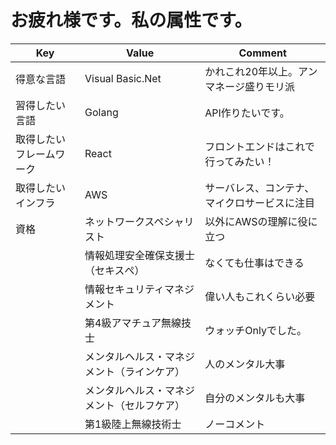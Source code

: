 お疲れ様です。私の属性です。
=============
|           Key               |         Value         |  Comment   | 
| ------------------------ | ---------------- | --- | 
| 得意な言語               | Visual Basic.Net | かれこれ20年以上。アンマネージ盛りモリ派    | 
| 習得したい言語           | Golang           | API作りたいです。    | 
| 取得したいフレームワーク | React            | フロントエンドはこれで行ってみたい！    | 
| 取得したいインフラ | AWS            | サーバレス、コンテナ、マイクロサービスに注目    | 
| 資格 | ネットワークスペシャリスト            | 以外にAWSの理解に役に立つ    | 
| 　　 | 情報処理安全確保支援士（セキスぺ）           | なくても仕事はできる    | 
| 　　 | 情報セキュリティマネジメント           | 偉い人もこれくらい必要    | 
| 　　 | 第4級アマチュア無線技士           | ウォッチOnlyでした。    | 
| 　　 | メンタルヘルス・マネジメント（ラインケア）           | 人のメンタル大事    | 
| 　　 | メンタルヘルス・マネジメント（セルフケア）           | 自分のメンタルも大事    | 
| 　　 | 第1級陸上無線技術士           | ノーコメント    | 
